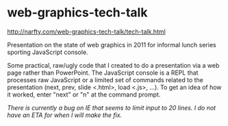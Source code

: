 # web-graphics-tech-talk
http://narfty.com/web-graphics-tech-talk/tech-talk.html

Presentation on the state of web graphics in 2011 for informal lunch series sporting JavaScript console.

Some practical, raw/ugly code that I created to do a presentation via a web page rather than PowerPoint. The JavaScript console is a REPL that processes raw JavaScript or a limited set of commands related to the presentation (next, prev, slide <.html>, load <.js>, ...). To get an idea of how it worked, enter "next" or "n" at the command prompt.

*There is currently a bug on IE that seems to limit input to 20 lines. I do not have an ETA for when I will make the fix.*
